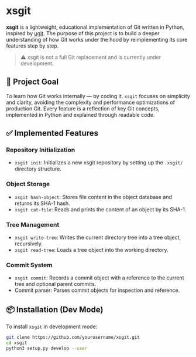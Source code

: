 # xsgit

**xsgit** is a lightweight, educational implementation of Git written in Python, inspired by [ugit](https://www.leshenko.net/p/ugit/#). The purpose of this project is to build a deeper understanding of how Git works under the hood by reimplementing its core features step by step.

> ⚠️ xsgit is not a full Git replacement and is currently under development.

## 🚀 Project Goal

To learn how Git works internally — by coding it. `xsgit` focuses on simplicity and clarity, avoiding the complexity and performance optimizations of production Git. Every feature is a reflection of key Git concepts, implemented in Python and explained through readable code.

## ✅ Implemented Features

### Repository Initialization
- `xsgit init`: Initializes a new xsgit repository by setting up the `.xsgit/` directory structure.

### Object Storage
- `xsgit hash-object`: Stores file content in the object database and returns its SHA-1 hash.
- `xsgit cat-file`: Reads and prints the content of an object by its SHA-1.

### Tree Management
- `xsgit write-tree`: Writes the current directory tree into a tree object, recursively.
- `xsgit read-tree`: Loads a tree object into the working directory.

### Commit System
- `xsgit commit`: Records a commit object with a reference to the current tree and optional parent commits.
- Commit parser: Parses commit objects for inspection and reference.

## 📦 Installation (Dev Mode)

To install `xsgit` in development mode:

```bash
git clone https://github.com/yourusername/xsgit.git
cd xsgit
python3 setup.py develop --user


